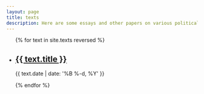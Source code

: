```yaml
---
layout: page
title: texts
description: Here are some essays and other papers on various political issues. These were written during my studies in <a target="_blank" href="http://skytte.ut.ee/en">Tartu</a> and <a target="_blank" href="https://www.polver.uni-konstanz.de/en/">Konstanz</a>. Most are in Estonian.
---
```


<ul class="post-list">
{% for text in site.texts reversed %}
    <li>
        <h2><a class="text-title" href="{{ text.url | prepend: site.baseurl }}">{{ text.title }}</a></h2>
        <p class="post-meta">{{ text.date | date: '%B %-d, %Y' }}</p>
      </li>
{% endfor %}
</ul>

